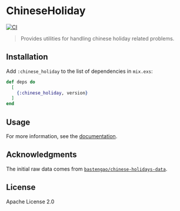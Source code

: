 # ChineseHoliday

[![CI](https://github.com/cozy-elixir/chinese_holiday/actions/workflows/ci.yml/badge.svg)](https://github.com/cozy-elixir/chinese_holiday/actions/workflows/ci.yml)

> Provides utilities for handling chinese holiday related problems.

## Installation

Add `:chinese_holiday` to the list of dependencies in `mix.exs`:

```elixir
def deps do
  [
    {:chinese_holiday, version}
  ]
end
```

## Usage

For more information, see the [documentation](https://hexdocs.pm/chinese_holiday/ChineseHoliday).

## Acknowledgments

The initial raw data comes from [`bastengao/chinese-holidays-data`](https://github.com/bastengao/chinese-holidays-data).

## License

Apache License 2.0
